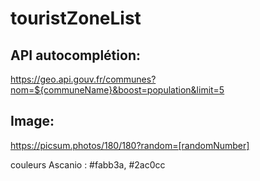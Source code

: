 # touristZoneList

##  API autocomplétion:
https://geo.api.gouv.fr/communes?nom=${communeName}&boost=population&limit=5

## Image:
https://picsum.photos/180/180?random=[randomNumber]

couleurs Ascanio : #fabb3a, #2ac0cc